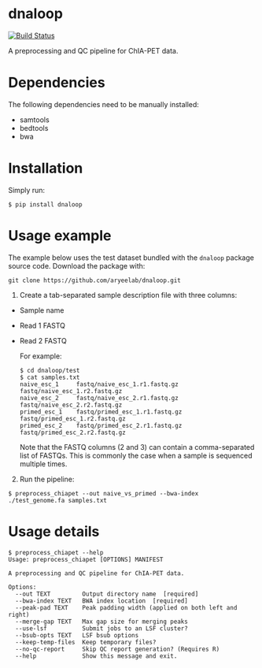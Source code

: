 # dnaloop
[![Build Status](https://travis-ci.org/aryeelab/dnaloop.svg?branch=master)](https://travis-ci.org/aryeelab/dnaloop)

A preprocessing and QC pipeline for ChIA-PET data.

# Dependencies

The following dependencies need to be manually installed:

- samtools
- bedtools
- bwa

# Installation

Simply run:

    $ pip install dnaloop

# Usage example

The example below uses the test dataset bundled with the `dnaloop` package source code. Download the package with:

`git clone https://github.com/aryeelab/dnaloop.git`


1. Create a tab-separated sample description file with three columns:
  
- Sample name
- Read 1 FASTQ
- Read 2 FASTQ
  
  For example:
  ```
  $ cd dnaloop/test
  $ cat samples.txt 
  naive_esc_1     fastq/naive_esc_1.r1.fastq.gz   fastq/naive_esc_1.r2.fastq.gz
  naive_esc_2     fastq/naive_esc_2.r1.fastq.gz   fastq/naive_esc_2.r2.fastq.gz
  primed_esc_1    fastq/primed_esc_1.r1.fastq.gz  fastq/primed_esc_1.r2.fastq.gz
  primed_esc_2    fastq/primed_esc_2.r1.fastq.gz  fastq/primed_esc_2.r2.fastq.gz
  ```
  
  Note that the FASTQ columns (2 and 3) can contain a comma-separated list of FASTQs. This is commonly the case when a sample is sequenced multiple times.
  
2. Run the pipeline:
  ```
  $ preprocess_chiapet --out naive_vs_primed --bwa-index ./test_genome.fa samples.txt
  ```

# Usage details
  ```
  $ preprocess_chiapet --help
  Usage: preprocess_chiapet [OPTIONS] MANIFEST

  A preprocessing and QC pipeline for ChIA-PET data.

  Options:
    --out TEXT         Output directory name  [required]
    --bwa-index TEXT   BWA index location  [required]
    --peak-pad TEXT    Peak padding width (applied on both left and right)
    --merge-gap TEXT   Max gap size for merging peaks
    --use-lsf          Submit jobs to an LSF cluster?
    --bsub-opts TEXT   LSF bsub options
    --keep-temp-files  Keep temporary files?
    --no-qc-report     Skip QC report generation? (Requires R)
    --help             Show this message and exit.

